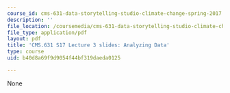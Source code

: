 ```yaml
---
course_id: cms-631-data-storytelling-studio-climate-change-spring-2017
description: ''
file_location: /coursemedia/cms-631-data-storytelling-studio-climate-change-spring-2017/b40d8a69f9d9054f44bf319daeda0125_MITCMS_631s17_lec3_anlyze.pdf
file_type: application/pdf
layout: pdf
title: 'CMS.631 S17 Lecture 3 slides: Analyzing Data'
type: course
uid: b40d8a69f9d9054f44bf319daeda0125

---
```

None